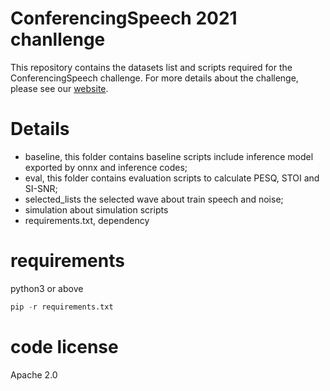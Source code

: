 
#  ConferencingSpeech 2021 chanllenge

This repository contains the datasets list and scripts required for the ConferencingSpeech challenge. For more details about the challenge, please see our [website](https://tea-lab.qq.com/conferencingspeech-2021/#/). 


# Details
- baseline, this folder contains baseline scripts include inference model exported by onnx and inference codes;
- eval, this folder contains evaluation scripts to calculate PESQ, STOI and SI-SNR;
- selected_lists the selected wave about train speech and noise;
- simulation about simulation scripts
- requirements.txt, dependency

# requirements
python3 or above

```python 
pip -r requirements.txt
```

# code license 
Apache 2.0
